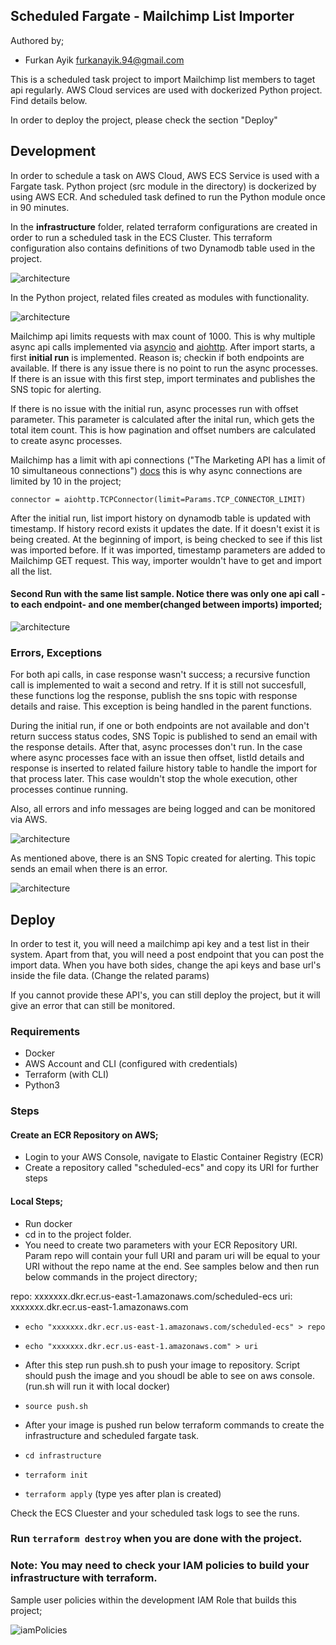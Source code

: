 
## Scheduled Fargate - Mailchimp List Importer

Authored by;
- Furkan Ayik furkanayik.94@gmail.com

This is a scheduled task project to import Mailchimp list members to taget api regularly. AWS Cloud services are used with dockerized
Python project. Find details below.

In order to deploy the project, please check the section "Deploy"

## Development

In order to schedule a task on AWS Cloud, AWS ECS Service is used with a Fargate task. Python project (src module in the directory) is dockerized
by using AWS ECR. And scheduled task defined to run the Python module once in 90 minutes.

In the **infrastructure** folder, related terraform configurations are created in order to run a scheduled task in the ECS Cluster. This terraform configuration 
also contains definitions of two Dynamodb table used in the project. 

![architecture](./readme-images/arch.png)

In the Python project, related files created as modules with functionality. 

![architecture](./readme-images/flowChart.png)

Mailchimp api limits requests with max count of 1000. This is why multiple async api calls implemented via [asyncio](https://docs.python.org/3/library/asyncio.html) and [aiohttp](https://docs.aiohttp.org/en/stable/).
After import starts, a first **initial run** is implemented. Reason is; checkin if both endpoints are available. If there is any issue there is no point
to run the async processes. If there is an issue with this first step, import terminates and publishes the SNS topic for alerting.

If there is no issue with the initial run, async processes run with offset parameter. This parameter is calculated after the inital run, which gets the
total item count. This is how pagination and offset numbers are calculated to create async processes. 

Mailchimp has a limit with api connections ("The Marketing API has a limit of 10 simultaneous connections") [docs](https://mailchimp.com/developer/marketing/docs/fundamentals/)
this is why async connections are limited by 10 in the project;


`connector = aiohttp.TCPConnector(limit=Params.TCP_CONNECTOR_LIMIT)`

After the initial run, list import history on dynamodb table is updated with timestamp. If history record exists it updates the date. If it doesn't exist
it is being created. At the beginning of import, is being checked to see if this list was imported before. If it was imported, timestamp parameters are added to Mailchimp GET request.
This way, importer wouldn't have to get and import all the list. 

#### Second Run with the same list sample. Notice there was only one api call -to each endpoint- and one member(changed between imports) imported;
![architecture](./readme-images/changedMember.png)

### Errors, Exceptions

For both api calls, in case response wasn't success; a recursive function call is implemented to wait a second and retry. If it is still not succesfull,
these functions log the response, publish the sns topic with response details and raise. This exception is being handled in the parent functions.

During the initial run, if one or both endpoints are not available and don't return success status codes, SNS Topic is published to send an email with the response details.
After that, async processes don't run. In the case where async processes face with an issue then offset, listId details and response is inserted to 
related failure history table to handle the import for that process later. This case wouldn't stop the whole execution, other processes continue running. 

Also, all errors and info messages are being logged and can be monitored via AWS.

![architecture](./readme-images/importIsDone.png)

As mentioned above, there is an SNS Topic created for alerting. This topic sends an email when there is an error.

![architecture](./readme-images/snsEmail.png)



## Deploy

In order to test it, you will need a mailchimp api key and a test list in their system. Apart from that, you will need a
post endpoint that you can post the import data. When you have both sides, change the api keys and base url's inside the file
data. (Change the related params)

If you cannot provide these API's, you can still deploy the project, but it will give an error that can still be monitored.

### Requirements

- Docker
- AWS Account and CLI (configured with credentials)
- Terraform (with CLI)
- Python3

### Steps

#### Create an ECR Repository on AWS;

- Login to your AWS Console, navigate to Elastic Container Registry (ECR)
- Create a repository called "scheduled-ecs" and copy its URI for further steps

#### Local Steps;

- Run docker
- cd in to the project folder.
- You need to create two parameters with your ECR Repository URI. Param repo will contain your full URI and param uri will be equal to
your URI without the repo name at the end. See samples below and then run below commands in the project directory;

repo: xxxxxxx.dkr.ecr.us-east-1.amazonaws.com/scheduled-ecs
uri: xxxxxxx.dkr.ecr.us-east-1.amazonaws.com

- `echo "xxxxxxx.dkr.ecr.us-east-1.amazonaws.com/scheduled-ecs" > repo`
- `echo "xxxxxxx.dkr.ecr.us-east-1.amazonaws.com" > uri`



- After this step run push.sh to push your image to repository. Script should push the image and you shoudl be able to see on aws console.
  (run.sh will run it with local docker)
- `source push.sh`


- After your image is pushed run below terraform commands to create the infrastructure and scheduled fargate task.
- `cd infrastructure`
- `terraform init`
- `terraform apply` (type yes after plan is created)

Check the ECS Cluester and your scheduled task logs to see the runs.

### Run `terraform destroy` when you are done with the project.


### Note: You may need to check your IAM policies to build your infrastructure with terraform.

Sample user policies within the development IAM Role that builds this project;

![iamPolicies](./readme-images/iamPolicies.png)
